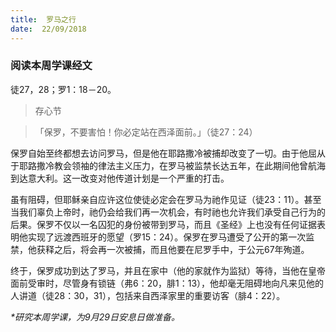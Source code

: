 ```yaml
---
title:  罗马之行
date:  22/09/2018
---
```


### 阅读本周学课经文

徒27，28；罗1：18－20。

> <p>存心节</p>

> 「保罗，不要害怕！你必定站在西泽面前。」（徒27：24）

保罗自始至终都想去访问罗马，但是他在耶路撒冷被捕却改变了一切。由于他屈从于耶路撒冷教会领袖的律法主义压力，在罗马被监禁长达五年，在此期间他曾航海到达意大利。这一改变对他传道计划是一个严重的打击。

虽有阻碍，但耶稣亲自应许这位使徒必定会在罗马为祂作见证（徒23：11）。甚至当我们辜负上帝时，祂仍会给我们再一次机会，有时祂也允许我们承受自己行为的后果。保罗不仅以一名囚犯的身份被带到罗马，而且《圣经》上也没有任何证据表明他实现了远渡西班牙的愿望（罗15：24）。保罗在罗马遭受了公开的第一次监禁，他获释之后，将会再一次被捕，而且他要在尼罗手中，于公元67年殉道。

终于，保罗成功到达了罗马，并且在家中（他的家就作为监狱）等待，当他在皇帝面前受审时，尽管身有锁链（弗6：20，腓1：13），他却毫无阻碍地向凡来见他的人讲道（徒28：30，31），包括来自西泽家里的重要访客（腓4：22）。

_*研究本周学课，为9月29日安息日做准备。_